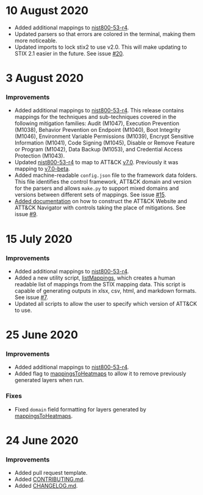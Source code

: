 <!--    CHANGELOG FORMAT                                                -->

<!--    Completed Entry template:                                       -->
<!--                                                                    -->
<!--    # Date in DD MMM YYYY format                                    -->
<!--    ### New Features                                                -->
<!--    ### Improvements                                                -->
<!--    ### Fixes                                                       -->

<!--    Entries for pull request template:                              -->
<!--                                                                    -->
<!--    # Changes staged on develop                                     -->
<!--    ### New Features                                                -->
<!--    ### Improvements                                                -->
<!--    ### Fixes                                                       -->
# 10 August 2020
- Added additional mappings to [nist800-53-r4](frameworks/nist800-53-r4).
- Updated parsers so that errors are colored in the terminal, making them more noticeable.
- Updated imports to lock stix2 to use v2.0. This will make updating to STIX 2.1 easier in the future. See issue [#20](https://github.com/center-for-threat-informed-defense/attack-control-framework-mappings/issues/20).

# 3 August 2020
### Improvements
- Added additional mappings to [nist800-53-r4](frameworks/nist800-53-r4). This release contains mappings for the techniques and sub-techniques covered in the following mitigation families: Audit (M1047), Execution Prevention (M1038), Behavior Prevention on Endpoint (M1040), Boot Integrity (M1046), Environment Variable Permissions (M1039), Encrypt Sensitive Information (M1041), Code Signing (M1045), Disable or Remove Feature or Program (M1042), Data Backup (M1053), and Credential Access Protection (M1043).  
- Updated [nist800-53-r4](frameworks/nist800-53-r4) to map to ATT&CK [v7.0](https://github.com/mitre/cti/releases/tag/ATT%26CK-v7.0). Previously it was mapping to [v7.0-beta](https://github.com/mitre/cti/releases/tag/ATT%26CK-v7.0-beta).
- Added machine-readable `config.json` file to the framework data folders. This file identifies the control framework, ATT&CK domain and version for the parsers and allows `make.py` to support mixed domains and versions between different sets of mappings. See issue [#15](https://github.com/center-for-threat-informed-defense/attack-control-framework-mappings/issues/15).
- [Added documentation](/docs/substituting_controls.md) on how to construct the ATT&CK Website and ATT&CK Navigator with controls taking the place of mitigations. See issue [#9](https://github.com/center-for-threat-informed-defense/attack-control-framework-mappings/issues/9).

# 15 July 2020
### Improvements
- Added additional mappings to [nist800-53-r4](frameworks/nist800-53-r4).
- Added a new utility script, [listMappings](util/listMappings.py), which creates a human readable list of mappings from the STIX mapping data. This script is capable of generating outputs in xlsx, csv, html, and markdown formats. See issue [#7](https://github.com/center-for-threat-informed-defense/attack-control-framework-mappings/issues/7).
- Updated all scripts to allow the user to specify which version of ATT&CK to use.

# 25 June 2020
### Improvements
- Added additional mappings to [nist800-53-r4](frameworks/nist800-53-r4).
- Added flag to [mappingsToHeatmaps](util/mappingsToHeatmaps.py) to allow it to remove previously generated layers when run.
### Fixes
- Fixed `domain` field formatting for layers generated by [mappingsToHeatmaps](util/mappingsToHeatmaps.py).

# 24 June 2020
### Improvements
- Added pull request template.
- Added [CONTRIBUTING.md](CONTRIBUTING.md).
- Added [CHANGELOG.md](CHANGELOG.md).
